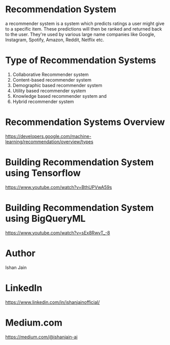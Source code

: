 # Recommendation System 

a recommender system is a system which predicts ratings a user might give to a specific item. 
These predictions will then be ranked and returned back to the user. 
They're used by various large name companies like Google, Instagram, Spotify, Amazon, Reddit, Netflix etc.


# Type of Recommendation Systems 
1. Collaborative Recommender system
2. Content-based recommender system 
3. Demographic based recommender system 
4. Utility based recommender system
5. Knowledge based recommender system and
6. Hybrid recommender system

# Recommendation Systems Overview
https://developers.google.com/machine-learning/recommendation/overview/types

# Building Recommendation System using Tensorflow 
https://www.youtube.com/watch?v=BthUPVwA59s

# Building Recommendation System using BigQueryML
https://www.youtube.com/watch?v=sEx8RwvT_-8

# Author
Ishan Jain
 
# LinkedIn
https://www.linkedin.com/in/ishanjainofficial/
 
# Medium.com
https://medium.com/@ishanjain-ai
